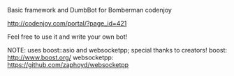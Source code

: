 Basic framework and DumbBot for Bomberman codenjoy

http://codenjoy.com/portal/?page_id=421

Feel free to use it and write your own bot!

NOTE: uses boost::asio and websocketpp; special thanks to creators!
boost: http://www.boost.org/
websocketpp: https://github.com/zaphoyd/websocketpp
